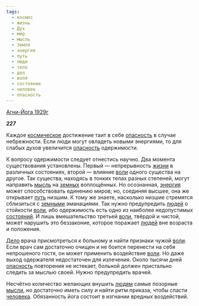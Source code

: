 ```yaml
---
tags:
  - космос
  - жизнь
  - Дух
  - мир
  - мысль
  - Земля
  - энергия
  - путь
  - люди
  - тело
  - дел
  - воля
  - состояние
  - человек
  - опасность
---
```

[Агни-Йога 1929г](https://127.0.0.1:4002/agni/1929)

___227___

Каждое [космическое](../../../tags/#космос) достижение таит в себе [опасность](../../../tags/#опасность) в случае небрежности. Если люди могут овладеть новыми энергиями, то для слабых духов увеличится [опасность](../../../tags/#опасность) одержимости.   

К вопросу одержимости следует отнестись научно. Два момента существования установлены. Первый — непрерывность [жизни](../../../tags/#жизнь) в различных состояниях, второй — влияние [воли](../../../tags/#воля) одного существа на другое. Так существа, находясь в тонких телах разных степеней, могут направить [мысль](../../../tags/#мысль) на [земных](../../../tags/#Земля) воплощённых. Но осознанная, [энергия](../../../tags/#энергия) может способствовать единению миров; но, соединяя высшее, она же открывает [путь](../../../tags/#путь) низшим. К тому же знаете, насколько низшие стремятся сблизиться с [земными](../../../tags/#Земля) эманациями. Так нужно предупредить [людей](../../../tags/#люди) о стойкости [воли](../../../tags/#воля), ибо одержимость есть одно из наиболее недопустимых [состояний](../../../tags/#состояние). И лишь вмешательство третьей [воли](../../../tags/#воля), твёрдой и чистой, может нарушить это беззаконие, которое поражает [людей](../../../tags/#люди) вне возраста и положения.   

[Дело](../../../tags/#дел) врача присмотреться к больному и найти признаки чужой [воли](../../../tags/#воля). Если врач сам достаточно очищен и не боится перенести на себя непрошеного гостя, он может применить воздействие [воли](../../../tags/#воля). Но даже выход одержателя недостаточен для излечения. Около тысячи дней [опасность](../../../tags/#опасность) повторения не истекает, больной должен пристально следить за мыслью своей. Нужно предупредить врачей.   

Несчётно количество желающих внушить [людям](../../../tags/#люди) самые позорные [мысли](../../../tags/#мысль), но достаточно иметь силу и найти ритм приказа, чтобы спасти [человека](../../../tags/#человек). Обязанность йога состоит в изгнании вредных воздействий.